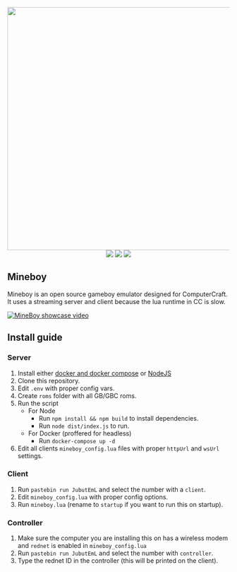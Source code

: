 <p align="center">
	<img width="550" src="https://raw.githubusercontent.com/JSH32/Mineboy/master/.github/assets/logo.png"><br>
	<img src="https://img.shields.io/badge/license-MIT-blue.svg">
	<img src="https://img.shields.io/badge/contributions-welcome-orange.svg">
	<img src="https://img.shields.io/badge/Made%20with-%E2%9D%A4-ff69b4?logo=love">
</p>

## Mineboy
Mineboy is an open source gameboy emulator designed for ComputerCraft. It uses a streaming server and client because the lua runtime in CC is slow.

[![MineBoy showcase video](https://img.youtube.com/vi/cBW4aGlNsOE/0.jpg)](https://www.youtube.com/watch?v=cBW4aGlNsOE)

## Install guide
### Server
1. Install either [docker and docker compose](https://docs.docker.com/engine/install/) or [NodeJS](https://nodejs.org/en/)
2. Clone this repository.
3. Edit `.env` with proper config vars.
4. Create `roms` folder with all GB/GBC roms.
5. Run the script
	* For Node
		* Run `npm install && npm build` to install dependencies.
		* Run `node dist/index.js` to run.
	* For Docker (proffered for headless)
		* Run `docker-compose up -d`
6. Edit all clients `mineboy_config.lua` files with proper `httpUrl` and `wsUrl` settings.
### Client
1. Run `pastebin run JubutEmL` and select the number with a `client`.
2. Edit `mineboy_config.lua` with proper config options.
3. Run `mineboy.lua` (rename to `startup` if you want to run this on startup).

### Controller
1. Make sure the computer you are installing this on has a wireless modem and `rednet` is enabled in `mineboy_config.lua`
2. Run `pastebin run JubutEmL` and select the number with `controller`.
3. Type the rednet ID in the controller (this will be printed on the client).
